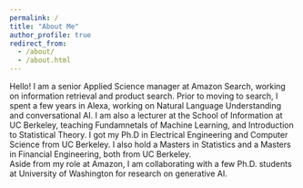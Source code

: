 ```yaml
---
permalink: /
title: "About Me"
author_profile: true
redirect_from: 
  - /about/
  - /about.html
---
```


Hello! I am a senior Applied Science manager at Amazon Search, working on information retrieval and product search.  Prior to moving to search, I spent a few years in Alexa, working on Natural Language Understanding and conversational AI.  I am also a lecturer at the School of Information at UC Berkeley, teaching Fundamnetals of Machine Learning, and Introduction to Statistical Theory.  I got my Ph.D in Electrical Engineering and Computer Science from UC Berkeley. I also hold a Masters in Statistics and a Masters in Financial Engineering, both from UC Berkeley.  
Aside from my role at Amazon, I am collaborating with a few Ph.D. students at University of Washington for research on generative AI.
